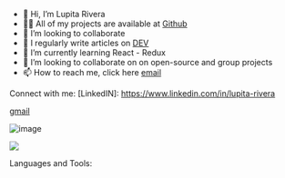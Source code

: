 - 👋 Hi, I’m Lupita Rivera
- 👩‍💻 All of my projects are available at [Github](https://github.com/LupitaLee/LupitaLee) 
- 👯 I’m looking to collaborate 
- 📝 I regularly write articles on  [DEV](https://dev.to/lupitalee)
- 🌱 I’m currently learning React - Redux
- 💞️ I’m looking to collaborate on on open-source and group projects
- 📫 How to reach me, click here [email](mailto:lupitarivera8899@gmail.com)



Connect with me:
[LinkedIN]: https://www.linkedin.com/in/lupita-rivera

[gmail](https://img.shields.io/badge/Gmail-D14836?style=for-the-badge&logo=gmail&logoColor=white)

![image]({https://img.shields.io/badge/Gmail-D14836?style=for-the-badge&logo=gmail&logoColor=white})

<img src="{https://img.shields.io/badge/Gmail-D14836?style=for-the-badge&logo=gmail&logoColor=white}" />


Languages and Tools:

<!---
LupitaLee/LupitaLee is a ✨ special ✨ repository because its `README.md` (this file) appears on your GitHub profile.
You can click the Preview link to take a look at your changes.
--->

